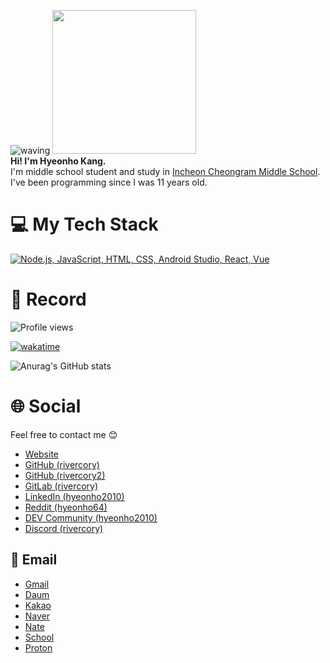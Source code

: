 ![waving](https://capsule-render.vercel.app/api?type=waving&height=200&text=Hyeonho&nbsp;Kang&fontAlign35&fontAlignY=40&color=gradient)
<img src="https://avatars.githubusercontent.com/u/116472903?v=4" width="230"/>
<br/><b>Hi! I'm Hyeonho Kang.</b> </br> I'm middle school student and study in <a href="http://icr.icems.kr">Incheon Cheongram Middle School</a>.
<br/>I've been programming since I was 11 years old.

# 💻 My Tech Stack
[![Node.js, JavaScript, HTML, CSS, Android Studio, React, Vue](https://skillicons.dev/icons?i=nodejs,js,html,css,androidstudio,react,vue)](https://skillicons.dev)

# 🔴 Record
![Profile views](https://komarev.com/ghpvc/?username=rivercory)

[![wakatime](https://wakatime.com/badge/user/6bf1642e-b278-4e19-927d-23f3a01202dc.svg)](https://wakatime.com/@6bf1642e-b278-4e19-927d-23f3a01202dc)

![Anurag's GitHub stats](https://github-readme-stats.vercel.app/api?username=rivercory&show_icons=true&theme=transparent)

# 🌐 Social
Feel free to contact me 😊
- [Website](https://rivercory.vercel.app)
- [GitHub (rivercory)](https://github.com/rivercory)
- [GitHub (rivercory2)](https://github.com/rivercory2)
- [GitLab (rivercory)](https://gitlab.com/rivercory)
- [LinkedIn (hyeonho2010)](https://www.linkedin.com/in/rivercory)
- [Reddit (hyeonho64)](https://www.reddit.com/user/hyeonho64)
- [DEV Community (hyeonho2010)](https://dev.to/hyeonho2010)
- [Discord (rivercory)](https://discord.com/users/946935346577424465)

## 📧 Email
- [Gmail](mailto:hyeonhokang10@gmail.com)
- [Daum](mailto:hyeonhokang10@daum.net)
- [Kakao](mailto:hyeonhokang10@kakao.com)
- [Naver](mailto:hyeonho2010@naver.com)
- [Nate](mailto:rivercory@nate.com)
- [School](mailto:hyeonhokang10@o365.ice.go.kr)
- [Proton](mailto:hyeonho2010@proton.me)
